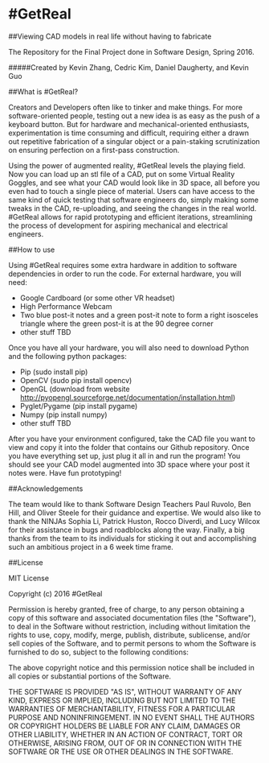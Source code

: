 # #GetReal

##Viewing CAD models in real life without having to fabricate

The Repository for the Final Project done in Software Design, Spring 2016. 


#####Created by Kevin Zhang, Cedric Kim, Daniel Daugherty, and Kevin Guo


##What is #GetReal?

Creators and Developers often like to tinker and make things. For more software-oriented people, testing out a new idea is as easy as the push of a keyboard button. But for hardware and mechanical-oriented enthusiasts, experimentation is time consuming and difficult, requiring either a drawn out repetitive fabrication of a singular object or a pain-staking scrutinization on ensuring perfection on a first-pass construction. 

Using the power of augmented reality, #GetReal levels the playing field. Now you can load up an stl file of a CAD, put on some Virtual Reality Goggles, and see what your CAD would look like in 3D space, all before you even had to touch a single piece of material. Users can have access to the same kind of quick testing that software engineers do, simply making some tweaks in the CAD, re-uploading, and seeing the changes in the real world. #GetReal allows for rapid prototyping and efficient iterations, streamlining the process of development for aspiring mechanical and electrical engineers.

##How to use

Using #GetReal requires some extra hardware in addition to software dependencies in order to run the code. For external hardware, you will need: 

 - Google Cardboard (or some other VR headset)
 - High Performance Webcam
 - Two blue post-it notes and a green post-it note to form a right isosceles triangle where the green post-it is at the 90 degree corner
 - other stuff TBD
 
Once you have all your hardware, you will also need to download Python and the following python packages:
 
 - Pip (sudo install pip)
 - OpenCV (sudo pip install opencv)
 - OpenGL (download from website http://pyopengl.sourceforge.net/documentation/installation.html)
 - Pyglet/Pygame (pip install pygame)
 - Numpy (pip install numpy)
 - other stuff TBD
 
After you have your environment configured, take the CAD file you want to view and copy it into the folder that contains our Github repository. Once you have everything set up, just plug it all in and run the program! You should see your CAD model augmented into 3D space where your post it notes were. Have fun prototyping!


##Acknowledgements

The team would like to thank Software Design Teachers Paul Ruvolo, Ben Hill, and Oliver Steele for their guidance and expertise. We would also like to thank the NINJAs Sophia Li, Patrick Huston, Rocco Diverdi, and Lucy Wilcox for their assistance in bugs and roadblocks along the way. Finally, a big thanks from the team to its individuals for sticking it out and accomplishing such an ambitious project in a 6 week time frame.

##License

MIT License

Copyright (c) 2016 #GetReal

Permission is hereby granted, free of charge, to any person obtaining a copy
of this software and associated documentation files (the "Software"), to deal
in the Software without restriction, including without limitation the rights
to use, copy, modify, merge, publish, distribute, sublicense, and/or sell
copies of the Software, and to permit persons to whom the Software is
furnished to do so, subject to the following conditions:

The above copyright notice and this permission notice shall be included in all
copies or substantial portions of the Software.

THE SOFTWARE IS PROVIDED "AS IS", WITHOUT WARRANTY OF ANY KIND, EXPRESS OR
IMPLIED, INCLUDING BUT NOT LIMITED TO THE WARRANTIES OF MERCHANTABILITY,
FITNESS FOR A PARTICULAR PURPOSE AND NONINFRINGEMENT. IN NO EVENT SHALL THE
AUTHORS OR COPYRIGHT HOLDERS BE LIABLE FOR ANY CLAIM, DAMAGES OR OTHER
LIABILITY, WHETHER IN AN ACTION OF CONTRACT, TORT OR OTHERWISE, ARISING FROM,
OUT OF OR IN CONNECTION WITH THE SOFTWARE OR THE USE OR OTHER DEALINGS IN THE
SOFTWARE.

